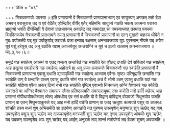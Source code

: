 +++
title = "०६"

+++
मित्रावरुणयोः पयस्या ॥ इति प्राणापानौ वै मित्रावरुणौ प्राणापानाभ्याम् एव सायुज्यम् अगछत् ततो देवा अभवन् परासुरास् तद् य एवं वेदैतैर् एवेन्द्रियैर् वीर्यैर् एतैर् महिमभिः सायुज्यं गछति भवत्य् आत्मना परास्य भ्रातृव्यो भवति दीर्घजिह्वी वै देवानां प्रातःसवनम् अवालेट् तद् व्यमाद्यत् सा पयस्याभवत् तस्मात् पयस्या विमदितरूपेव मैत्रावरुणी प्रातःसवने स्यात् प्राणापानौ वै मित्रावरुणौ प्राणापानौ वा एतन् मुखतो यज्ञस्य धीयेते न गुदः पर्याकर्तवै यद् गुदं पर्याकुर्याद् उदावर्तः प्रजा हन्याद् रक्षसाम् अनन्ववजयाय यूपः पुरस्तान् मीयते यद् अग्रेण यूपं पशुं हरेयुस् तद् अनु रक्षांसि यज्ञम् अवजयेयुर् अन्तराग्निं च यूपं च हृत्यो रक्षसाम् अनन्ववजयाय ॥म्स्_३,१०।६॥  
    
समुद्रं गछ स्वाहेत्य् अपस्थं वा एतद् यजत्य् अन्तरिक्षं गछ स्वाहेति रेत एवैतद् दधाति देवं सवितारं गछ स्वाहेत्य् आह प्रसूत्या एवाहोरात्रे गछ स्वाहेत्य् अहोरात्रे ह्य् अनु प्रजाः प्रजायन्ते मित्रावरुणौ गछ स्वाहेति प्राणापानौ वै मित्रावरुणौ प्राणापाना एवासु दधाति द्यावापृथिवी गछ स्वाहेत्य् आभ्याम् एवैनाः सृष्टाः परिगृह्णाति छन्दांसि गछ स्वाहेति वाग् वै छन्दांसि वाचम् एवासु दधाति सोमं गछ स्वाहेत्य् अन्नं वै सोमो ऽन्नम् एवासु दधाति यज्ञं गछ स्वाहेति यज्ञिया एवैना अकर् दिव्यं नभो गछ स्वाहेति वृष्टिम् एवाभ्यो निनयन्त्य् अग्निं वैश्वानरं गछ स्वेहेति संवत्सरो वा अग्निर् वैश्वानरः संवत्सर एवैनाः प्रतिष्ठापयति संवत्सरायुषम् एनाः करोति मनो हार्दिं यछेत्य् आह प्राणानां गोपीथायौषधीभ्यस् त्वेत्य् ओषधीष्व् एव रसं दधाति यो वै विद्वान् वाविद्वान् वोपयजो मिथुनयोप यजति प्राणान् वा एतन् मिथुनयाकुरुते यद् आह मनो हार्दिं यछेति प्राणान् वा एतद् ऋतुशः कल्पयते पशुर् वा आलब्धः शोचति तस्य मध्यं शुग् अभिसमेति सा हृदयेष्व् आगछति यत् पुरुषम् उपस्पृशेन् मनुष्याञ् शुग् ऋछेद् यद् गाम् उपस्पृशेत् पशूञ् शुग् ऋछेद् यद् दारूपस्पृशेद् वनस्पतीं शुग् ऋछेद् यत् तृणम् उपस्पृशेद् ओषधीः शुग् ऋछेद् यद् उदकम् उपस्पृशेद् अपः शुग् ऋछेद् यद् आर्द्रम् अनूदकं तञ् शान्तं तत्रोपोप्यं तद् देवतां शुचम् अवयजति ॥  
    
